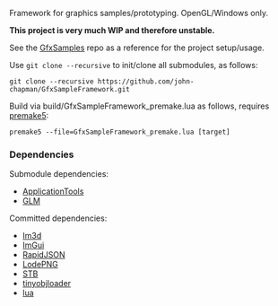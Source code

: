 Framework for graphics samples/prototyping. OpenGL/Windows only.

**This project is very much WIP and therefore unstable.**

See the [GfxSamples](https://github.com/john-chapman/GfxSamples) repo as a reference for the project setup/usage.

Use `git clone --recursive` to init/clone all submodules, as follows:

	git clone --recursive https://github.com/john-chapman/GfxSampleFramework.git
	
Build via build/GfxSampleFramework_premake.lua as follows, requires [premake5](https://premake.github.io/):

	premake5 --file=GfxSampleFramework_premake.lua [target]

### Dependencies

Submodule dependencies:
 - [ApplicationTools](https://github.com/john-chapman/ApplicationTools)
 - [GLM](https://github.com/g-truc/glm)
	
Committed dependencies:
 - [Im3d](https://github.com/john-chapman/im3d/)
 - [ImGui](https://github.com/ocornut/imgui)
 - [RapidJSON](http://rapidjson.org/)
 - [LodePNG](http://lodev.org/lodepng/)
 - [STB](https://github.com/nothings/stb)
 - [tinyobjloader](https://github.com/syoyo/tinyobjloader)
 - [lua](https://www.lua.org)
	
